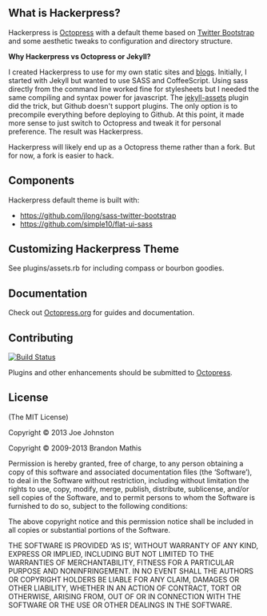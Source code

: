## What is Hackerpress?

Hackerpress is [Octopress](https://github.com/imathis/octopress) with a default theme based on [Twitter Bootstrap](http://twitter.github.io/bootstrap/) and some aesthetic tweaks to configuration and directory structure.

**Why Hackerpress vs Octopress or Jekyll?**

I created Hackerpress to use for my own static sites and [blogs](http://www.simple10.com). 
Initially, I started with Jekyll but wanted to use SASS and CoffeeScript. Using sass directly from the command line
worked fine for stylesheets but I needed the same compiling and syntax power for javascript.
The [jekyll-assets](https://github.com/ixti/jekyll-assets) plugin did the trick, but Github doesn't support
plugins. The only option is to precompile everything before deploying to Github. At this point, it made more 
sense to just switch to Octopress and tweak it for personal preference. The result was Hackerpress.

Hackerpress will likely end up as a Octopress theme rather than a fork. But for now, a fork is easier to hack.

## Components

Hackerpress default theme is built with:

* https://github.com/jlong/sass-twitter-bootstrap
* https://github.com/simple10/flat-ui-sass

## Customizing Hackerpress Theme

See plugins/assets.rb for including compass or bourbon goodies.


## Documentation

Check out [Octopress.org](http://octopress.org/docs) for guides and documentation.


## Contributing

[![Build Status](https://travis-ci.org/simple10/hackerpress.png?branch=master)](https://travis-ci.org/simple10/hackerpress)

Plugins and other enhancements should be submitted to [Octopress](https://github.com/imathis/octopress).


## License
(The MIT License)

Copyright © 2013 Joe Johnston

Copyright © 2009-2013 Brandon Mathis

Permission is hereby granted, free of charge, to any person obtaining a copy of this software and associated documentation files (the ‘Software’), to deal in the Software without restriction, including without limitation the rights to use, copy, modify, merge, publish, distribute, sublicense, and/or sell copies of the Software, and to permit persons to whom the Software is furnished to do so, subject to the following conditions:

The above copyright notice and this permission notice shall be included in all copies or substantial portions of the Software.

THE SOFTWARE IS PROVIDED ‘AS IS’, WITHOUT WARRANTY OF ANY KIND, EXPRESS OR IMPLIED, INCLUDING BUT NOT LIMITED TO THE WARRANTIES OF MERCHANTABILITY, FITNESS FOR A PARTICULAR PURPOSE AND NONINFRINGEMENT. IN NO EVENT SHALL THE AUTHORS OR COPYRIGHT HOLDERS BE LIABLE FOR ANY CLAIM, DAMAGES OR OTHER LIABILITY, WHETHER IN AN ACTION OF CONTRACT, TORT OR OTHERWISE, ARISING FROM, OUT OF OR IN CONNECTION WITH THE SOFTWARE OR THE USE OR OTHER DEALINGS IN THE SOFTWARE.
